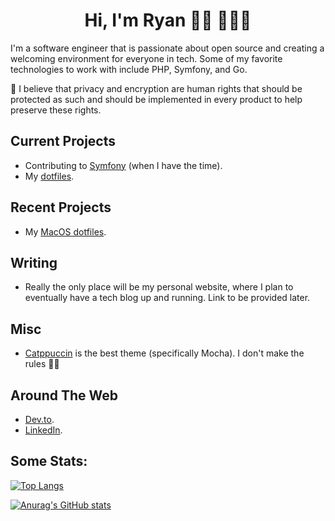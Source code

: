 <div align="center">
  <h1>Hi, I'm Ryan 👋🏻 👨🏻‍💻</h1>
</div>

I'm a software engineer that is passionate about open source and creating a welcoming environment for everyone in tech.
Some of my favorite technologies to work with include PHP, Symfony, and Go.

:speech_balloon: I believe that privacy and encryption are human rights that should be protected as such and should be implemented in every product to help preserve these rights.

## Current Projects
- Contributing to [Symfony](https://symfony.com/) (when I have the time).
- My [dotfiles](https://github.com/rynhndrcksn/dotfiles).

## Recent Projects
- My [MacOS dotfiles](https://github.com/rynhndrcksn/dotfiles-macos).

## Writing
- Really the only place will be my personal website, where I plan to eventually have a tech blog up and running. Link to be provided later.

## Misc
- [Catppuccin](https://github.com/catppuccin/catppuccin) is the best theme (specifically Mocha). I don't make the rules 🤷‍♂️

## Around The Web
- [Dev.to](https://dev.to/rynhndrcksn).
- [LinkedIn](https://www.linkedin.com/in/rynhndrcksn/).

## Some Stats:
[![Top Langs](https://github-readme-stats.vercel.app/api/top-langs/?username=rynhndrcksn&layout=compact&theme=github_dark)](https://github.com/anuraghazra/github-readme-stats)

[![Anurag's GitHub stats](https://github-readme-stats.vercel.app/api?username=rynhndrcksn&count_private=true&show_icons=true&theme=github_dark)](https://github.com/anuraghazra/github-readme-stats)
